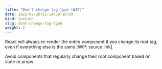 ```yaml
---
title: "Don't change tag type (WIP)"
date: 2022-07-28T15:14:39+10:00
kind: section
slug: dont-change-tag-type
weight: 2
---
```


React will always re-render the entire component if you change its root tag, even if everything else is the same [WIP: source link].

Avoid components that regularly change their root component based on state or props.
